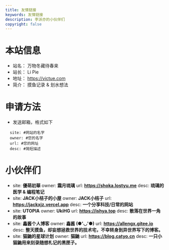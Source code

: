 ```yaml
---
title: 友情链接
keywords: 友情链接
description: 李派亦的小伙伴们
copyright: false
---
```


# 本站信息
- 站名： 万物冬藏待春来
- 站长： Li Pie
- 地址： https://victue.com
- 简介： 摸鱼记录 & 划水想法

# 申请方法
- 发送邮箱，格式如下

~~~
  site: #网站的名字
  owner: #您的名字
  url: #您的网址
  desc: #简短描述

~~~

# 小伙伴们

- site: **優萌初華**
    owner: **霜月琉璃**
    url: **https://shoka.lostyu.me**
    desc: **琉璃的医学 & 编程笔记**
- site: **JACK小桔子的小屋**
  owner: **JACK小桔子**
  url: **https://jackxjz.vercel.app**
  desc: **一个分享科技/日常的网站**
- site: **UTOPIA**
  owner: **UkiHG**
  url: **https://ishya.top**
  desc: **散落在世界一角的故事**
- site: **鑫酱个人博客**
  owner: **鑫酱 (●'◡'●)**
  url: **https://allengx.gitee.io**
  desc: **整天摸鱼，却妄想拯救世界的技术宅，不幸转身到异世界写下的博客。**
- site: **猫鼬的星球计划**
  owner: **猫鼬**
  url: **https://blog.catyo.cn**
  desc: **一只小猫鼬用来刻录随想札记的黑匣子。**
